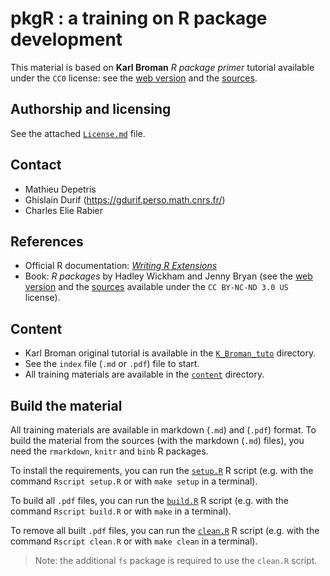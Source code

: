 # pkgR : a training on R package development

This material is based on **Karl Broman** _R package primer_ tutorial available under the `CC0` license: see the [web version](https://kbroman.org/pkg_primer/) and the [sources](https://github.com/kbroman/pkg_primer/).

## Authorship and licensing

See the attached [`License.md`](./License.md) file.

## Contact

- Mathieu Depetris
- Ghislain Durif (https://gdurif.perso.math.cnrs.fr/)
- Charles Elie Rabier

## References

- Official R documentation: [_Writing R Extensions_](https://cran.r-project.org/doc/manuals/R-exts.html)
- Book: _R packages_ by Hadley Wickham and Jenny Bryan (see the [web version](https://r-pkgs.org/) and the [sources](https://github.com/hadley/r-pkgs) available under the `CC BY-NC-ND 3.0 US` license).

## Content

- Karl Broman original tutorial is available in the [`K_Broman_tuto`](./K_Broman_tuto) directory.
- See the `index` file (`.md` or `.pdf`) file to start.
- All training materials are available in the [`content`](./content) directory.

## Build the material

All training materials are available in markdown (`.md`) and (`.pdf`) format. To build the material from the sources (with the markdown (`.md`) files), you need the `rmarkdown`, `knitr` and `binb` R packages.

To install the requirements, you can run the [`setup.R`](./setup.R) R script (e.g. with the command `Rscript setup.R` or with `make setup` in a terminal).

To build all `.pdf` files, you can run the [`build.R`](./build.R) R script (e.g. with the command `Rscript build.R` or with `make` in a terminal).

To remove all built `.pdf` files, you can run the [`clean.R`](./clean.R) R script (e.g. with the command `Rscript clean.R` or with `make clean` in a terminal).

> Note: the additional `fs` package is required to use the `clean.R` script.
